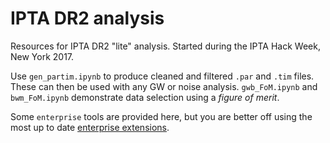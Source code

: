 # IPTA DR2 analysis

Resources for IPTA DR2 "lite" analysis.
Started during the IPTA Hack Week, New York 2017.

Use `gen_partim.ipynb` to produce cleaned and filtered `.par` and `.tim` files.
These can then be used with any GW or noise analysis.
`gwb_FoM.ipynb` and `bwm_FoM.ipynb` demonstrate data selection using a *figure of merit*.

Some `enterprise` tools are provided here,
but you are better off using the most up to date [enterprise extensions](https://github.com/stevertaylor/enterprise_extensions).
